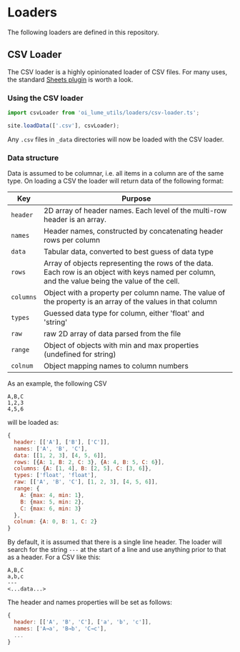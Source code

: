 # Loaders

The following loaders are defined in this repository.

## CSV Loader

The CSV loader is a highly opinionated loader of CSV files.
For many uses, the standard [Sheets plugin](https://lume.land/plugins/sheets/) is worth a look.

### Using the CSV loader

```js
import csvLoader from 'oi_lume_utils/loaders/csv-loader.ts';

site.loadData(['.csv'], csvLoader);
```

Any `.csv` files in `_data` directories will now be loaded with the CSV loader.

### Data structure

Data is assumed to be columnar, i.e. all items in a column are of the same type.
On loading a CSV the loader will return data of the following format:

Key | Purpose
----|------------
`header` | 2D array of header names. Each level of the multi-row header is an array.
`names` | Header names, constructed by concatenating header rows per column
`data` | Tabular data, converted to best guess of data type
`rows` | Array of objects representing the rows of the data. Each row is an object with keys named per column, and the value being the value of the cell.
`columns` | Object with a property per column name. The value of the property is an array of the values in that column
`types` | Guessed data type for column, either 'float' and 'string'
`raw` | raw 2D array of data parsed from the file
`range` | Object of objects with min and max properties (undefined for string)
`colnum` | Object mapping names to column numbers

As an example, the following CSV

```
A,B,C
1,2,3
4,5,6
```

will be loaded as:

```js
{
  header: [['A'], ['B'], ['C']],
  names: ['A', 'B', 'C'],
  data: [[1, 2, 3], [4, 5, 6]],
  rows: [{A: 1, B: 2, C: 3}, {A: 4, B: 5, C: 6}],
  columns: {A: [1, 4], B: [2, 5], C: [3, 6]},
  types: ['float', 'float'],
  raw: [['A', 'B', 'C'], [1, 2, 3], [4, 5, 6]],
  range: {
    A: {max: 4, min: 1},
    B: {max: 5, min: 2},
    C: {max: 6, min: 3}
  },
  colnum: {A: 0, B: 1, C: 2}
}
```

By default, it is assumed that there is a single line header.
The loader will search for the string `---` at the start of a line and use anything prior to that as a header.
For a CSV like this:

```
A,B,C
a,b,c
---
<...data...>
```

The header and names properties will be set as follows:

```js
{
  header: [['A', 'B', 'C'], ['a', 'b', 'c']],
  names: ['A→a', 'B→b', 'C→c'],
  ...
}
```